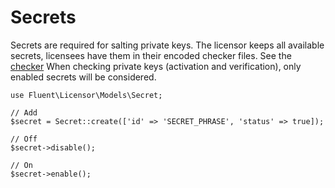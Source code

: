 # Secrets
Secrets are required for salting private keys. The licensor keeps all available secrets, licensees have them in their encoded checker files.
See the [checker](https://github.com/sribna/licensee/blob/master/src/Checker.php)
When checking private keys (activation and verification), only enabled secrets will be considered.

    use Fluent\Licensor\Models\Secret;
    
    // Add
    $secret = Secret::create(['id' => 'SECRET_PHRASE', 'status' => true]);
    
    // Off
    $secret->disable();
    
    // On
    $secret->enable();

